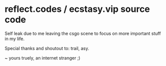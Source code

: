 # reflect.codes / ecstasy.vip source code

Self leak due to me leaving the csgo scene to focus on more important stuff in my life.

Special thanks and shoutout to: trail, asy.

~ yours truely, an internet stranger ;)
